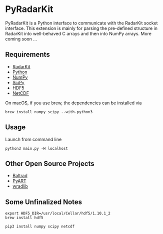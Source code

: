 PyRadarKit
==========

PyRadarKit is a Python interface to communicate with the RadarKit socket interface. This extension is mainly for parsing the pre-defined structure in RadarKit into well-behaved C arrays and then into NumPy arrays. More coming soon ...


## Requirements

- [RadarKit]
- [Python]
- [NumPy]
- [SciPy]
- [HDF5]
- [NetCDF]

On macOS, if you use brew, the dependencies can be installed via
```shell
brew install numpy scipy --with-python3
``````

## Usage

Launch from command line

```shell
python3 main.py -H localhost
``````

## Other Open Source Projects

- [Baltrad]
- [PyART]
- [wradlib]

[RadarKit]: https://git.arrc.ou.edu/cheo4524/radarkit.git
[Python]: https://www.python.org
[NumPy]: http://www.numpy.org
[SciPy]: https://www.scipy.org
[HDF5]: https://support.hdfgroup.org/HDF5
[NetCDF]: https://www.unidata.ucar.edu/software/netcdf
[Baltrad]: http://theradarcommunity.wikidot.com/tool:2
[PyART]: http://arm-doe.github.io/pyart
[wradlib]: http://wradlib.org


## Some Unfinalized Notes

```shell
export HDF5_DIR=/usr/local/Cellar/hdf5/1.10.1_2
brew install hdf5
```

```shell
pip3 install numpy scipy netcdf
```

